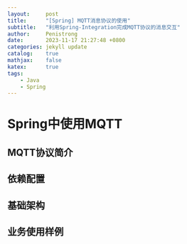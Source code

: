 ```yaml
---
layout:     post
title:      "[Spring] MQTT消息协议的使用"
subtitle:   "利用Spring-Integration完成MQTT协议的消息交互"
author:     Penistrong
date:       2023-11-17 21:27:48 +0800
categories: jekyll update
catalog:    true
mathjax:    false
katex:      true
tags:
    - Java
    - Spring
---
```


# Spring中使用MQTT

## MQTT协议简介

## 依赖配置

## 基础架构

## 业务使用样例
